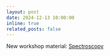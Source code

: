 ```yaml
---
layout: post
date: 2024-12-13 10:00:00
inline: true
related_posts: false
---
```


New workshop material: [Spectroscopy](/projects/3_project_spectroscopy/)
